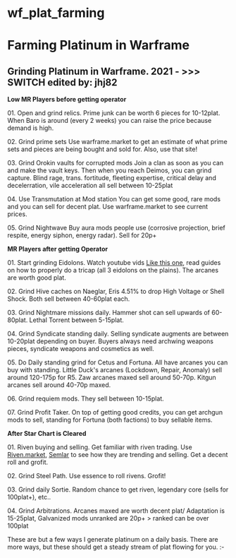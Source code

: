 # wf_plat_farming
<h1>Farming Platinum in Warframe</h1>
<h2>Grinding Platinum in Warframe. 2021 - >>> SWITCH edited by: jhj82</h2>
<p><b>Low MR Players before getting operator</b></p>
<p>01. Open and grind relics. Prime junk can be worth 6 pieces for 10-12plat. When Baro is around (every 2 weeks) you can raise the price because demand is high.</p>
<p>02. Grind prime sets Use warframe.market to get an estimate of what prime sets and pieces are being bought and sold for. Also, use that site!</p>
<p>03. Grind Orokin vaults for corrupted mods Join a clan as soon as you can and make the vault keys. Then when you reach Deimos, you can grind capture.
Blind rage, trans. fortitude, fleeting expertise, critical delay and decelerration, vile acceleration all sell between 10-25plat</p>
<p>04. Use Transmutation at Mod station You can get some good, rare mods and you can sell for decent plat. Use warframe.market to see current prices.</p>
<p>05. Grind Nightwave Buy aura mods people use (corrosive projection, brief respite, energy siphon, energy radar). Sell for 20p+</p>
<p><b>MR Players after getting Operator</b></p>
<p>01. Start grinding Eidolons. Watch youtube vids <a href="https://www.youtube.com/watch?v=LaDd5A-iwSw">Like this one</a>, read guides on how to properly do a tricap (all 3 eidolons on the plains). The arcanes are worth good plat.</p>
<p>02. Grind Hive caches on Naeglar, Eris 4.51% to drop High Voltage or Shell Shock. Both sell between 40-60plat each.</p>
<p>03. Grind Nightmare missions daily. Hammer shot can sell upwards of 60-80plat. Lethal Torrent between 5-15plat.</p>
<p>04. Grind Syndicate standing daily. Selling syndicate augments are between 10-20plat depending on buyer. Buyers always need archwing weapons pieces, syndicate weapons and cosmetics as well.</p>
<p>05. Do Daily standing grind for Cetus and Fortuna. All have arcanes you can buy with standing. Little Duck's arcanes (Lockdown, Repair, Anomaly) sell around 120-175p for R5. Zaw arcanes maxed sell around 50-70p. Kitgun arcanes sell around 40-70p maxed.</p>
<p>06. Grind requiem mods. They sell between 10-15plat.</p>
<p>07. Grind Profit Taker. On top of getting good credits, you can get archgun mods to sell, standing for Fortuna (both factions) to buy sellable items.</p>
<p><b>After Star Chart is Cleared</b></p>
<p>01. Riven buying and selling. Get familiar with riven trading. Use <a href="https://riven.market">Riven.market</a>, <a href="https://semlar.com">Semlar</a> to see how they are trending and selling. Get a decent roll and grofit.</p>
<p>02. Grind Steel Path. Use essence to roll rivens. Grofit!</p>
<p>03. Grind daily Sortie. Random chance to get riven, legendary core (sells for 100plat+), etc..</p>
<p>04. Grind Arbitrations. Arcanes maxed are worth decent plat/ Adaptation is 15-25plat, Galvanized mods unranked are 20p+ > ranked can be over 100plat</p>
<p></p>
These are but a few ways I generate platinum on a daily basis. There are more ways, but these should get a steady stream of plat flowing for you. :-
